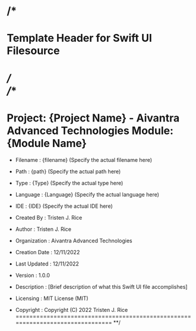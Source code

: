 
/*
===============================================================================
Template Header for Swift UI Filesource
===============================================================================
*/  
/**
===============================================================================
Project: {Project Name} - Aivantra Advanced Technologies
Module: {Module Name}
===============================================================================
- Filename        : {filename} (Specify the actual filename here)
- Path            : {path} (Specify the actual path here)
- Type            : {Type} (Specify the actual type here)
- Language        : {Language} (Specify the actual language here)
- IDE             : {IDE} (Specify the actual IDE here)

- Created By      : Tristen J. Rice
- Author          : Tristen J. Rice
- Organization    : Aivantra Advanced Technologies
- Creation Date   : 12/11/2022
- Last Updated    : 12/11/2022
- Version         : 1.0.0

- Description     : [Brief description of what this Swift UI file accomplishes]
- Licensing       : MIT License (MIT)
- Copyright       : Copyright (C) 2022 Tristen J. Rice
===============================================================================
**/